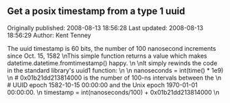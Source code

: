 ## Get a posix timestamp from a type 1 uuid 
Originally published: 2008-08-13 18:56:28 
Last updated: 2008-08-13 18:56:29 
Author: Kent Tenney 
 
The uuid timestamp is 60 bits, the number of 100 nanosecond increments since Oct. 15, 1582\nThis simple function returns a value which makes datetime.datetime.fromtimestamp() happy.\n\nIt simply rewinds the code in the standard library's uuid1 function:\n\n    nanoseconds = int(time() * 1e9)\n    # 0x01b21dd213814000 is the number of 100-ns intervals between the\n    # UUID epoch 1582-10-15 00:00:00 and the Unix epoch 1970-01-01 00:00:00.\n    timestamp = int(nanoseconds/100) + 0x01b21dd213814000\n